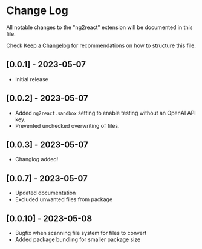 # Change Log

All notable changes to the "ng2react" extension will be documented in this file.

Check [Keep a Changelog](http://keepachangelog.com/) for recommendations on how to structure this file.

## [0.0.1] - 2023-05-07

-   Initial release

## [0.0.2] - 2023-05-07

-   Added `ng2react.sandbox` setting to enable testing without an OpenAI API key.
-   Prevented unchecked overwriting of files.

## [0.0.3] - 2023-05-07

-   Changlog added!

## [0.0.7] - 2023-05-07

-   Updated documentation
-   Excluded unwanted files from package

## [0.0.10] - 2023-05-08

-   Bugfix when scanning file system for files to convert
-   Added package bundling for smaller package size

